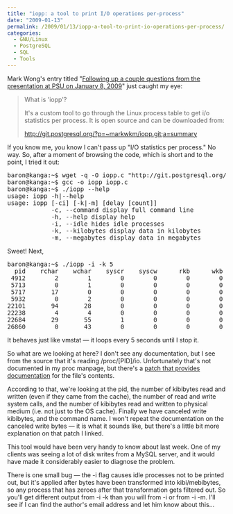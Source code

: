 ```yaml
---
title: "iopp: a tool to print I/O operations per-process"
date: "2009-01-13"
permalink: /2009/01/13/iopp-a-tool-to-print-io-operations-per-process/
categories:
  - GNU/Linux
  - PostgreSQL
  - SQL
  - Tools
---
```

Mark Wong's entry titled "[Following up a couple questions from the presentation at PSU on January 8, 2009][1]" just caught my eye:

> What is 'iopp'?
> 
> It's a custom tool to go through the Linux process table to get i/o statistics per process. It is open source and can be downloaded from:
> 
> http://git.postgresql.org/?p=~markwkm/iopp.git;a=summary

If you know me, you know I can't pass up "I/O statistics per process." No way. So, after a moment of browsing the code, which is short and to the point, I tried it out:

<pre>baron@kanga:~$ wget -q -O iopp.c "http://git.postgresql.org/?p=~markwkm/iopp.git;a=blob_plain;f=iopp.c;hb=HEAD"
baron@kanga:~$ gcc -o iopp iopp.c 
baron@kanga:~$ ./iopp --help
usage: iopp -h|--help
usage: iopp [-ci] [-k|-m] [delay [count]]
            -c, --command display full command line
            -h, --help display help
            -i, --idle hides idle processes
            -k, --kilobytes display data in kilobytes
            -m, --megabytes display data in megabytes
</pre>

Sweet! Next,

<pre>baron@kanga:~$ ./iopp -i -k 5
  pid    rchar    wchar    syscr    syscw      rkb      wkb     cwkb command
 4912        2        1        0        0        0        0        0 dbus-daemon
 5713        0        1        0        0        0        0        0 hald
 5717       17        0        0        0        0        0        0 hald-runner
 5932        0        2        0        0        0        0        0 NetworkManager
22101       94       28        0        0        0        0        0 Xorg
22238        4        4        0        0        0        0        0 pulseaudio
22684       29       55        1        0        0        0        0 firefox
26860        0       43        0        0        0        0        0 gnome-terminal
</pre>

It behaves just like vmstat &#8212; it loops every 5 seconds until I stop it.

So what are we looking at here? I don't see any documentation, but I see from the source that it's reading /proc/[PID]/io. Unfortunately that's not documented in my proc manpage, but there's a [patch that provides documentation][2] for the file's contents.

According to that, we're looking at the pid, the number of kibibytes read and written (even if they came from the cache), the number of read and write system calls, and the number of kibibytes read and written to physical medium (i.e. not just to the OS cache). Finally we have canceled write kibibytes, and the command name. I won't repeat the documentation on the canceled write bytes &#8212; it is what it sounds like, but there's a little bit more explanation on that patch I linked.

This tool would have been very handy to know about last week. One of my clients was seeing a lot of disk writes from a MySQL server, and it would have made it considerably easier to diagnose the problem.

There is one small bug &#8212; the -i flag causes idle processes not to be printed out, but it's applied after bytes have been transformed into kibi/mebibytes, so any process that has zeroes after that transformation gets filtered out. So you'll get different output from -i -k than you will from -i or from -i -m. I'll see if I can find the author's email address and let him know about this&#8230;

 [1]: http://pugs.postgresql.org/node/513
 [2]: http://lkml.org/lkml/2007/3/3/131
